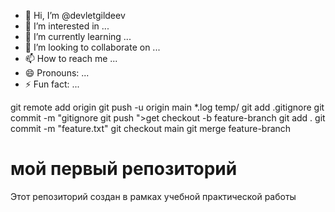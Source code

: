 - 👋 Hi, I’m @devletgildeev
- 👀 I’m interested in ...
- 🌱 I’m currently learning ...
- 💞️ I’m looking to collaborate on ...
- 📫 How to reach me ...
- 😄 Pronouns: ...
- ⚡ Fun fact: ...

<!---
devletgildeev/devletgildeev is a ✨ special ✨ repository because its `README.md` (this file) appears on your GitHub profile.
You can click the Preview link to take a look at your changes.
---> git remote add origin <URL
git push -u origin main
*.log
temp/
git add .gitignore
git commit -m "gitignore
git push
">get checkout -b feature-branch
git add .
git commit -m "feature.txt"
git checkout main
git merge feature-branch
# мой первый репозиторий
Этот репозиторий создан в рамках учебной практической работы
